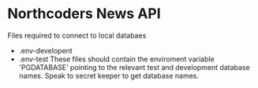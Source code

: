 # Northcoders News API

Files required to connect to local databaes
- .env-developent
- .env-test
These files should contain the enviroment variable 'PGDATABASE' pointing to the relevant test and development database names. Speak to secret keeper to get database names.